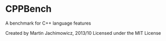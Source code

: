 CPPBench
========

A benchmark for C++ language features


Created by Martin Jachimowicz, 2013/10
Licensed under the MIT License
